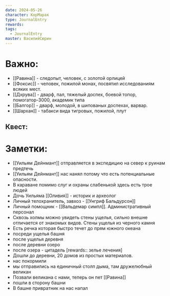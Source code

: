 ```yaml
---
date: 2024-05-26
character: КорМарак
type: JournalEntry
rewards: 
tags:
  - JournalEntry
master: ВасилийСюрин
---
```

# Важно:
- [[Равина]] - следопыт, человек, с золотой орлицей
- [[Фоксис]] - человек, пожилой монах, посвятил исследованиям всяких мест.
- [[Дхрува]] - дварф, пал, тяжелый доспех, боевой топор, помогатор-3000, академик типа
- [[Балгор]] - дварф, молодой, в шипованых доспехах, варвар.
- [[Шархан]] - табакси вида тигровых, пожилой, плут
## Квест:

# Заметки:
- [[Уильям Дейнмант]] отправляется в экспедицию на север к руинам предтечь
- [[Уильям Дейнмант]] нас нанял потому что есть потенциальные опасности.
- В караване помимо слуг и охраны слабенькой здесь есть трое людей
- Дочь Уильяма [[Оливия]] - историк и археолог
- Личный телохранитель, завхоз - [[Унгриф Бальдурсон]]
- Личный помощник - [[Вальдемар симпл]]. Административный персонал
- Сквозь холмы можно увидеть стены ущелья, сильно внешне отличается от знакомых видов. Стены ущелья из черного камня
- Есть речка которая быстро течет до прям южного океана
- посреди ущелья башня
- после ущелья деревня
- после деревни озеро
- после озера - цитадель
[rewards:: зелье лечения]
- Дошли до деревни, 20 домов из простых материалов.
- нас покормили
- мы отправились на единичный столп дыма, там дружелюбный великан
- Позвали великана с нами, теперь он пет [[Равина]]
- пошли в сторону башни
- В башне привратник на нас напал